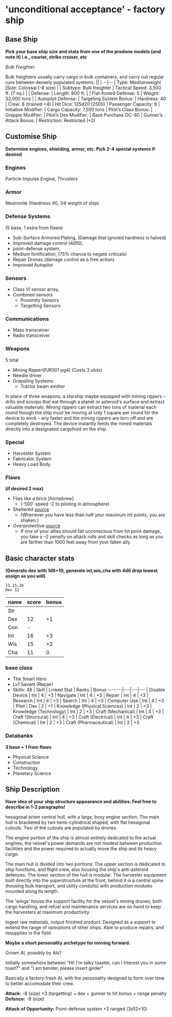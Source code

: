 # 'unconditional acceptance' - factory ship

## Base Ship

**Pick your base ship size and stats from one of the predone models (and note it) i.e., courier, strike cruiser, etc**

_Bulk Freighter_

Bulk freighters usually carry cargo in bulk containers, and carry out regular runs between densely populated systems.
|| |
--|--
| Type: Mediumweight |Size: Colossal (–8 size) |
| Subtype: Bulk freighter	| Tactical Speed: 3,500 ft. (7 sq.) |
| Defense: 			| Length: 800 ft. |
| Flat-footed Defense: 5 	| Weight: 32,000 tons |
| Autopilot Defense: 		| Targeting System Bonus:
| Hardness: 40			| Crew: 8 (trained +4)
| Hit Dice: 125d20 (2500)	| Passenger Capacity: 8
| Initiative Modifier:	 	| Cargo Capacity: 7,500 tons
| Pilot’s Class Bonus:	 	| Grapple Modifier:
| Pilot’s Dex Modifier: 	| Base Purchase DC: 60
| Gunner’s Attack Bonus: 	| Restriction: Restricted (+2)

## Customise Ship

**Determine engines, shielding, armor, etc. Pick 2-4 special systems if desired**

### Engines
Particle Impulse Engine, 
Thrusters

### Armor
Neutronite (Hardness 40, 1/4 weight of ship) 

### Defense Systems  

(5 base, 1 extra from flaws)
- Sub-Surface Armored Plating, (Damage that ignored hardness is halved)
- Improved damage control (4d10), 
- point-defense system, 
- Medium fortification, (75% chance to negate criticals)
- Repair Drones (damage control as a free action)
- Improved Autopilot 
 
### Sensors
- Class VI sensor array, 
- Combined sensors 
  - Proximity Sensors
  - Targetting Sensors

### Communications 

- Mass transceiver
- Radio transceiver

### Weapons

5 total
- Mining Ripper(PJR301 pg4) (Costs 3 slots)
- Needle driver
- Grappling Systems: 
  - Tractor beam emitter

In place of three weapons, a starship maybe equipped with mining rippers – drills and scoops that eat through a planet or asteroid's surface and extract valuable materials. 
Mining rippers can extract two tons of material each round though the ship must be moving at only 1 square per round for the device to work – any faster and the mining rippers are torn off and are completely destroyed. 
The device instantly feeds the mined materials directly into a designated cargohold on the ship.

### Special

 - Harvester System
 - Fabricator System
 - Heavy Load Body

### Flaws

**(if desired 2 max)**
  - Flies like a brick  [homebrew]
    - (-500' speed -2 to piloting in atmosphere)
  - Sheltered [source](https://www.d20pfsrd.com/traits/drawbacks/sheltered/)
    - (Whenever you have less than half your maximum hit points, you are shaken.) 
  - Overprotective [source](https://www.d20pfsrd.com/traits/drawbacks/overprotective/)
    - If one of your allies should fall unconscious from hit point damage, you take a –2 penalty on attack rolls and skill checks as long as you are farther than 1000 feet away from your fallen ally.

## Basic character stats 

**(Generate dex with 1d6+10, generate int,wis,cha with 4d6 drop lowest assign as you will)**
```
11,15,16
Dex 12
```
| name | score | bonus |
--- | --- | ---
Str | |
Dex | 12 | +1 |
Con | - | |
Int | 16 | +3 |
Wis | 15 | +2 |
Cha | 11 | 0 |

### base class

- The Smart Hero
 - Lv1 Savant (Repair)
 - Skills: 48
   | Skill | Linked Stat | Ranks | Bonus
   -------|---|---|---
   | Disable Device | Int | 4 | +3
   | Navigate | Int | 4 | +3
   | Repair | Int | 4 | +3
   | Research | Int | 4 | +3
   | Search | Int | 4 | +3
   | Computer Use | Int | 4 | +3
   | Pilot | Dex | 2 | +1
   | Knowledge (Physical Sciences) | Int | 2 | +3
   | Knowledge (Technology) | Int | 2 | +3
   | Craft (Mechanical) | Int | 4 | +3
   | Craft (Structural) | Int | 4 | +3
   | Craft (Electrical) | Int | 4 | +3
   | Craft (Chemical) | Int | 2 | +3
   | Craft (Pharmaceutical) | Int | 2 | +3

### Databanks
**3 base + 1 from flaws**

  - Physical Science
  - Construction
  - Technology
  - Planetary Science

## Ship Description


**Have idea of your ship structure appearance and abilities.  Feel free to describe in 1-2 paragraphs!**

hexagonal prism central hull, with a large, boxy engine section. The main hull is bracketed by two hemi-cylindrical shaped, with flat hexagonal cutouts. Two of the cutouts are populated by drones.

The engine portion of the ship is almost entirely dedicated to the actual engines, the vessel's power demands are not modest between production facilities and the power required to actually move the ship and its heavy cargo. 

The main hull is divided into two portions: The upper section is dedicated to ship functions, and flight crew, also housing the ship's anti-asteroid defences. The lower section of the hull is modular. The harvester equipment built directly into the superstructure at the front, behind it is a central spine (housing bulk transport, and utility conduits) with production modules mounted along its length. 

The 'wings' house the support facility for the vessel's mining drones, both cargo handling, and refuel and maintenance services are on hand to keep the harvesters at maximum productivity.

Ingest raw materials, output finished product. Designed as a support to extend the range of operations of other ships. Able to produce repairs, and resupplies in the field

**Maybe a short personality archetype for moving forward.**

Grown AI, possibly by AIs?

Initially somewhere between "Hi! I'm talky toaster, can I interest you in some toast?" and "I am bender, please insert girder"

Basically a factory fresh AI, with the personality designed to form over time to better accomodate their crew.



**Attack:** -8 (size) +3 (targetting) + dex + gunner to hit bonus + range penalty
**Defence:** -8 (size) 

**Attack of Opportunity:** Point-defense system +3 ranged (3d12×10)

